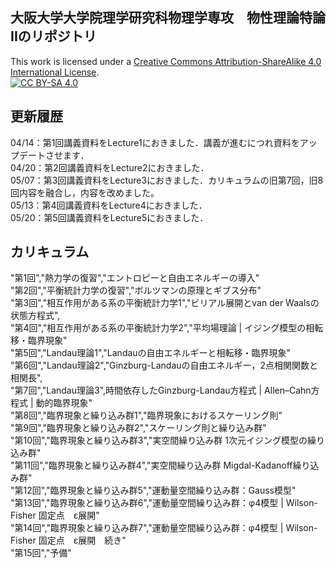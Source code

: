 ## 大阪大学大学院理学研究科物理学専攻　物性理論特論IIのリポジトリ
This work is licensed under a
[Creative Commons Attribution-ShareAlike 4.0 International License][cc-by-sa].<br>
[![CC BY-SA 4.0][cc-by-sa-image]][cc-by-sa]

[cc-by-sa]: http://creativecommons.org/licenses/by-sa/4.0/
[cc-by-sa-image]: https://licensebuttons.net/l/by-sa/4.0/88x31.png
[cc-by-sa-shield]: https://img.shields.io/badge/License-CC%20BY--SA%204.0-lightgrey.svg

## 更新履歴<br>
04/14：第1回講義資料をLecture1におきました．講義が進むにつれ資料をアップデートさせます．<br>
04/20：第2回講義資料をLecture2におきました．<br>
05/07：第3回講義資料をLecture3におきました．カリキュラムの旧第7回，旧8回内容を融合し，内容を改めました。<br>
05/13：第4回講義資料をLecture4におきました．<br>
05/20：第5回講義資料をLecture5におきました．<br>

## カリキュラム<br>
"第1回","熱力学の復習","エントロピーと自由エネルギーの導入"<br>
"第2回","平衡統計力学の復習","ボルツマンの原理とギブス分布"<br>
"第3回","相互作用がある系の平衡統計力学1","ビリアル展開とvan der Waalsの状態方程式",<br>
"第4回","相互作用がある系の平衡統計力学2","平均場理論 | イジング模型の相転移・臨界現象"<br>
"第5回","Landau理論1","Landauの自由エネルギーと相転移・臨界現象"<br>
"第6回","Landau理論2","Ginzburg-Landauの自由エネルギー，2点相関関数と相関長",<br>
"第7回","Landau理論3",時間依存したGinzburg-Landau方程式 | Allen–Cahn方程式 | 動的臨界現象"<br>
"第8回","臨界現象と繰り込み群1","臨界現象におけるスケーリング則"<br>
"第9回","臨界現象と繰り込み群2","スケーリング則と繰り込み群"<br>
"第10回","臨界現象と繰り込み群3","実空間繰り込み群 1次元イジング模型の繰り込み群"<br>
"第11回","臨界現象と繰り込み群4","実空間繰り込み群 Migdal-Kadanoff繰り込み群"<br>
"第12回","臨界現象と繰り込み群5","運動量空間繰り込み群：Gauss模型"<br>
"第13回","臨界現象と繰り込み群6","運動量空間繰り込み群：φ4模型 | Wilson-Fisher 固定点　ε展開"<br>
"第14回","臨界現象と繰り込み群7","運動量空間繰り込み群：φ4模型 | Wilson-Fisher 固定点　ε展開　続き"<br>
"第15回","予備"<br>
